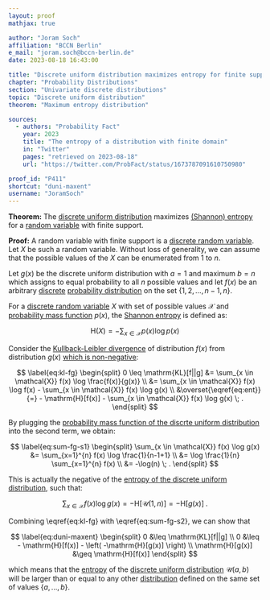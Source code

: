 ```yaml
---
layout: proof
mathjax: true

author: "Joram Soch"
affiliation: "BCCN Berlin"
e_mail: "joram.soch@bccn-berlin.de"
date: 2023-08-18 16:43:00

title: "Discrete uniform distribution maximizes entropy for finite support"
chapter: "Probability Distributions"
section: "Univariate discrete distributions"
topic: "Discrete uniform distribution"
theorem: "Maximum entropy distribution"

sources:
  - authors: "Probability Fact"
    year: 2023
    title: "The entropy of a distribution with finite domain"
    in: "Twitter"
    pages: "retrieved on 2023-08-18"
    url: "https://twitter.com/ProbFact/status/1673787091610750980"

proof_id: "P411"
shortcut: "duni-maxent"
username: "JoramSoch"
---
```



**Theorem:** The [discrete uniform distribution](/D/duni) maximizes [(Shannon) entropy](/D/ent) for a [random variable](/D/rvar) with finite support.


**Proof:** A random variable with finite support is a [discrete random variable](/D/rvar-disc). Let $X$ be such a random variable. Without loss of generality, we can assume that the possible values of the $X$ can be enumerated from $1$ to $n$.

Let $g(x)$ be the discrete uniform distribution with $a=1$ and maximum $b=n$ which assigns to equal probability to all $n$ possible values and let $f(x)$ be an arbitrary [discrete](/D/rvar-disc) [probability distribution](/D/dist) on the set $\left\lbrace 1, 2, \ldots, n-1, n \right\rbrace$.

For a [discrete random variable](/D/rvar-disc) $X$ with set of possible values $\mathcal{X}$ and [probability mass function](/D/pmf) $p(x)$, the [Shannon entropy](/D/ent) is defined as:

$$ \label{eq:ent}
\mathrm{H}(X) = - \sum_{x \in \mathcal{X}} p(x) \log p(x)
$$

Consider the [Kullback-Leibler divergence](/D/kl) of distribution $f(x)$ from distribution $g(x)$ [which is non-negative](/P/kl-nonneg):

$$ \label{eq:kl-fg}
\begin{split}
0 \leq \mathrm{KL}[f||g] &= \sum_{x \in \mathcal{X}} f(x) \log \frac{f(x)}{g(x)} \\
&= \sum_{x \in \mathcal{X}} f(x) \log f(x) - \sum_{x \in \mathcal{X}} f(x) \log g(x) \\
&\overset{\eqref{eq:ent}}{=} - \mathrm{H}[f(x)] - \sum_{x \in \mathcal{X}} f(x) \log g(x) \; .
\end{split}
$$

By plugging the [probability mass function of the discrte uniform distribution](/P/duni-pmf) into the second term, we obtain:

$$ \label{eq:sum-fg-s1}
\begin{split}
\sum_{x \in \mathcal{X}} f(x) \log g(x) &= \sum_{x=1}^{n} f(x) \log \frac{1}{n-1+1} \\
&= \log \frac{1}{n} \sum_{x=1}^{n} f(x) \\
&= -\log(n) \; .
\end{split}
$$

This is actually the negative of the [entropy of the discrete uniform distribution](/P/duni-ent), such that:

$$ \label{eq:sum-fg-s2}
\sum_{x \in \mathcal{X}} f(x) \log g(x) = -\mathrm{H}[\mathcal{U}(1,n)] = -\mathrm{H}[g(x)] \; .
$$

Combining \eqref{eq:kl-fg} with \eqref{eq:sum-fg-s2}, we can show that

$$ \label{eq:duni-maxent}
\begin{split}
0 &\leq \mathrm{KL}[f||g] \\
0 &\leq - \mathrm{H}[f(x)] - \left( -\mathrm{H}[g(x)] \right) \\
\mathrm{H}[g(x)] &\geq \mathrm{H}[f(x)]
\end{split}
$$

which means that the [entropy](/D/ent) of the [discrete uniform distribution](/D/duni) $\mathcal{U}(a,b)$ will be larger than or equal to any other [distribution](/D/dist) defined on the same set of values $\left\lbrace a, \ldots, b \right\rbrace$.